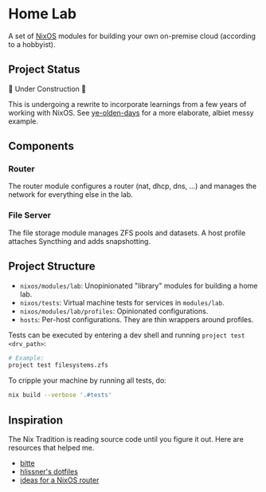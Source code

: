 # Home Lab

A set of [NixOS](https://nixos.org/) modules for building your own on-premise cloud (according to a hobbyist).

## Project Status

:construction: Under Construction :construction:

This is undergoing a rewrite to incorporate learnings from a few years of working with NixOS. See [ye-olden-days](https://github.com/PsychoLlama/home-lab/tree/ye-olden-days) for a more elaborate, albiet messy example.

## Components

### Router

The router module configures a router (nat, dhcp, dns, ...) and manages the network for everything else in the lab.

### File Server

The file storage module manages ZFS pools and datasets. A host profile attaches Syncthing and adds snapshotting.

## Project Structure

- `nixos/modules/lab`: Unopinionated "library" modules for building a home lab.
- `nixos/tests`: Virtual machine tests for services in `modules/lab`.
- `nixos/modules/lab/profiles`: Opinionated configurations.
- `hosts`: Per-host configurations. They are thin wrappers around profiles.

Tests can be executed by entering a dev shell and running `project test <drv_path>`:

```bash
# Example:
project test filesystems.zfs
```

To cripple your machine by running all tests, do:

```bash
nix build --verbose '.#tests'
```

## Inspiration

The Nix Tradition is reading source code until you figure it out. Here are resources that helped me.

- [bitte](https://github.com/input-output-hk/bitte)
- [hlissner's dotfiles](https://github.com/hlissner/dotfiles/)
- [ideas for a NixOS router](https://francis.begyn.be/blog/nixos-home-router)
